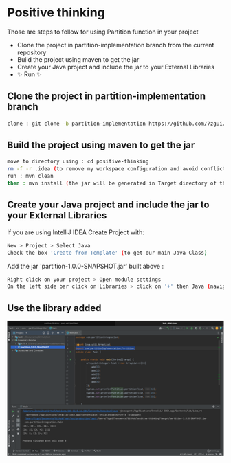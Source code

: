# Positive thinking

Those are steps to follow for using Partition function in your project

- Clone the project in partition-implementation branch from the current repository
- Build the project using maven to get the jar
- Create your Java project and include the jar to your External Libraries
- ✨ Run ✨



## Clone the project in partition-implementation branch
```sh
clone : git clone -b partition-implementation https://github.com/7zgui/positive-thinking.git
```
## Build the project using maven to get the jar
```sh
move to directory using : cd positive-thinking
rm -f -r .idea (to remove my workspace configuration and avoid conflicts)
run : mvn clean
then : mvn install (the jar will be generated in Target directory of the project cloned)
```

## Create your Java project and include the jar to your External Libraries

If you are using IntelliJ IDEA
Create Project with:

```sh
New > Project > Select Java
Check the box 'Create from Template' (to get our main Java Class)
```

Add the jar 'partition-1.0.0-SNAPSHOT.jar' built above :

```sh
Right click on your project > Open module settings 
On the left side bar click on Libraries > click on '+' then Java (navigate to target/partition-1.0.0-SNAPSHOT.jar )
```


##  Use the library added

![alt Example of implementing the library](https://github.com/7zgui/positive-thinking/blob/main/example.png)

